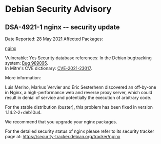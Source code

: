 
Debian Security Advisory
========================


DSA-4921-1 nginx -- security update
-----------------------------------



Date Reported:
28 May 2021
Affected Packages:

[nginx](https://packages.debian.org/src:nginx)

Vulnerable:
Yes
Security database references:
In the Debian bugtracking system: [Bug 989095](https://bugs.debian.org/cgi-bin/bugreport.cgi?bug=989095).  
In Mitre's CVE dictionary: [CVE-2021-23017](https://security-tracker.debian.org/tracker/CVE-2021-23017).  

More information:

Luis Merino, Markus Vervier and Eric Sesterhenn discovered an off-by-one
in Nginx, a high-performance web and reverse proxy server, which could
result in denial of service and potentially the execution of arbitrary
code.


For the stable distribution (buster), this problem has been fixed in
version 1.14.2-2+deb10u4.


We recommend that you upgrade your nginx packages.


For the detailed security status of nginx please refer to
its security tracker page at:
<https://security-tracker.debian.org/tracker/nginx>





